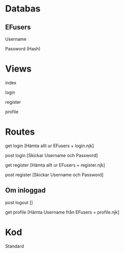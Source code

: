 # Databas

## EFusers

Username

Password (Hash)

# Views

index

login

register

profile

# Routes

get login       [Hämta allt ur EFusers + login.njk]

post login      [Skickar Username och Password]

get register    [Hämta allt ur EFusers + register.njk]

post register   [Skickar Username och Password]

## Om inloggad

post logout     []

get profile     [Hämta Username från EFusers + profile.njk]

# Kod

Standard